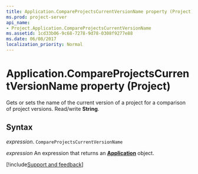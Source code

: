 ```yaml
---
title: Application.CompareProjectsCurrentVersionName property (Project)
ms.prod: project-server
api_name:
- Project.Application.CompareProjectsCurrentVersionName
ms.assetid: 1cd33b06-9c68-7278-9d78-0308f9277e88
ms.date: 06/08/2017
localization_priority: Normal
---
```



# Application.CompareProjectsCurrentVersionName property (Project)

Gets or sets the name of the current version of a project for a comparison of project versions. Read/write  **String**.


## Syntax

_expression_. `CompareProjectsCurrentVersionName`

 _expression_ An expression that returns an **[Application](Project.Application.md)** object.

[!include[Support and feedback](~/includes/feedback-boilerplate.md)]
